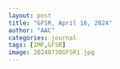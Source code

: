```yaml
---
layout: post
title: "GFSR, April 16, 2024"
author: "AAC"
categories: journal
tags: [IMF,GFSR]
image: 20240730GFSR1.jpg
---
```


